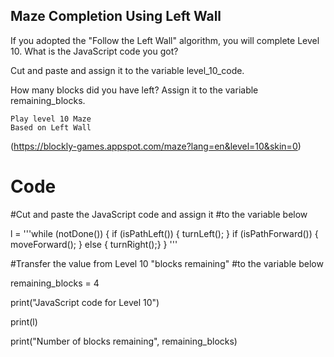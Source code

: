 ## Maze Completion Using Left Wall
If you adopted the "Follow the Left Wall" algorithm, you will complete Level 10. 
What is the JavaScript code you got? 

Cut and paste and assign it to the variable level_10_code.

How many blocks did you have left? 
Assign it to the variable remaining_blocks.

```
Play level 10 Maze
Based on Left Wall
```
(https://blockly-games.appspot.com/maze?lang=en&level=10&skin=0)


# Code
#Cut and paste the JavaScript code and assign it 
#to the variable below 

l = '''while (notDone()) {
  if (isPathLeft()) {
    turnLeft();
  }
  if (isPathForward()) {
    moveForward();
  } else {
    turnRight();}
} '''




#Transfer the value from Level 10 "blocks remaining"
#to the variable below 

remaining_blocks = 4


print("JavaScript code for Level 10")

print(l)

print("Number of blocks remaining", remaining_blocks)
